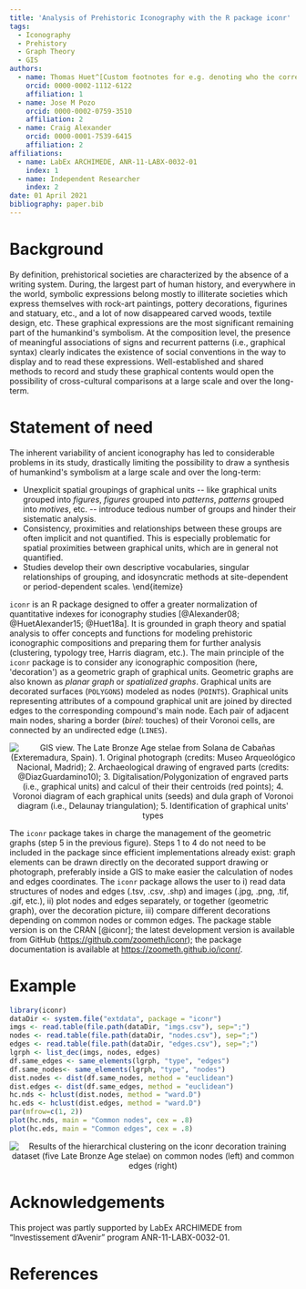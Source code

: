 ```yaml
---
title: 'Analysis of Prehistoric Iconography with the R package iconr'
tags:
  - Iconography
  - Prehistory
  - Graph Theory
  - GIS
authors:
  - name: Thomas Huet^[Custom footnotes for e.g. denoting who the corresponding author is can be included like this.]
    orcid: 0000-0002-1112-6122
    affiliation: 1
  - name: Jose M Pozo
    orcid: 0000-0002-0759-3510
    affiliation: 2
  - name: Craig Alexander
    orcid: 0000-0001-7539-6415
    affiliation: 2
affiliations:
  - name: LabEx ARCHIMEDE, ANR-11-LABX-0032-01
    index: 1
  - name: Independent Researcher
    index: 2
date: 01 April 2021
bibliography: paper.bib
---
```


# Background

By definition, prehistorical societies are characterized by the absence of a writing system. During, the largest part of human history, and everywhere in the world, symbolic expressions belong mostly to illiterate societies which express themselves with rock-art paintings, pottery decorations, figurines and statuary, etc., and a lot of now disappeared carved woods, textile design, etc. These graphical expressions are the most significant remaining part of the humankind's symbolism. At the composition level, the presence of meaningful associations of signs and recurrent patterns (i.e., graphical syntax) clearly indicates the existence of social conventions in the way to display and to read these expressions. Well-established and shared methods to record and study these graphical contents would open the possibility of cross-cultural comparisons at a large scale and over the long-term.

# Statement of need

The inherent variability of ancient iconography has led to considerable problems in its study, drastically limiting the possibility to draw a synthesis of humankind's symbolism at a large scale and over the long-term:

 + Unexplicit spatial groupings of graphical units -- like graphical units grouped into *figures*, *figures* grouped into *patterns*, *patterns* grouped into *motives*, etc. -- introduce tedious number of groups and hinder their sistematic analysis.
 + Consistency, proximities and relationships between these groups are often implicit and not quantified. This is especially problematic for spatial proximities between graphical units, which are in general not quantified.
 + Studies develop their own descriptive vocabularies, singular relationships of grouping, and idosyncratic methods at site-dependent or period-dependent scales.
\end{itemize}

`iconr` is an R package designed to offer a greater normalization of quantitative indexes for iconography studies [@Alexander08; @HuetAlexander15; @Huet18a]. It is grounded in graph theory and spatial analysis to offer concepts and functions for modeling prehistoric iconographic compositions and preparing them for further analysis (clustering, typology tree, Harris diagram, etc.). The main principle of the `iconr` package is to consider any iconographic composition (here, 'decoration') as a geometric graph of graphical units. Geometric graphs are also known as *planar graph* or *spatialized graphs*. Graphical units are decorated surfaces (`POLYGONS`) modeled as nodes (`POINTS`). Graphical units representing attributes of a compound graphical unit are joined by directed edges to the corresponding compound's main node. Each pair of adjacent main nodes, sharing a border (*birel*: touches) of their Voronoi cells, are connected by an undirected edge (`LINES`). 
 
 
<center>

![GIS view. The Late Bronze Age stelae from Solana de Cabañas (Exteremadura, Spain). 1. Original photograph (credits: Museo Arqueológico Nacional, Madrid); 2. Archaeological drawing of engraved parts (credits: @DiazGuardamino10); 3. Digitalisation/Polygonization of engraved parts (i.e., graphical units) and calcul of their their centroids (red points); 4. Voronoi diagram of each graphical units (*seeds*) and dula graph of Voronoi diagram (i.e., Delaunay triangulation); 5. Identification of graphical units' types](https://raw.githubusercontent.com/zoometh/iconr/master/doc/img/solana_voronoi.png)

</center> 

The `iconr` package takes in charge the management of the geometric graphs (step 5 in the previous figure). Steps 1 to 4 do not need to be included in the package since efficient implementations already exist: graph elements can be drawn directly on the decorated support drawing or photograph, preferably inside a GIS to make easier the calculation of nodes and edges coordinates. The `iconr` package allows the user to i) read data structures of nodes and edges (.tsv, .csv, .shp) and images (.jpg, .png, .tif, .gif, etc.), ii) plot nodes and edges separately, or together (geometric graph), over the decoration picture, iii) compare different decorations depending on common nodes or common edges. The package stable version is on the CRAN [@iconr]; the latest development version is available from GitHub (https://github.com/zoometh/iconr); the package documentation is available at https://zoometh.github.io/iconr/.

# Example


```r
library(iconr)
dataDir <- system.file("extdata", package = "iconr")
imgs <- read.table(file.path(dataDir, "imgs.csv"), sep=";")
nodes <- read.table(file.path(dataDir, "nodes.csv"), sep=";")
edges <- read.table(file.path(dataDir, "edges.csv"), sep=";")
lgrph <- list_dec(imgs, nodes, edges)
df.same_edges <- same_elements(lgrph, "type", "edges")
df.same_nodes<- same_elements(lgrph, "type", "nodes")
dist.nodes <- dist(df.same_nodes, method = "euclidean")
dist.edges <- dist(df.same_edges, method = "euclidean")
hc.nds <- hclust(dist.nodes, method = "ward.D")
hc.eds <- hclust(dist.edges, method = "ward.D") 
par(mfrow=c(1, 2))
plot(hc.nds, main = "Common nodes", cex = .8)
plot(hc.eds, main = "Common edges", cex = .8)
```
<center>

![Results of the hierarchical clustering on the `iconr` decoration training dataset (five Late Bronze Age stelae) on common nodes (left) and common edges (right)](https://raw.githubusercontent.com/zoometh/iconr/master/doc/img/hc.png)

</center> 

# Acknowledgements

This  project was partly  supported  by  LabEx  ARCHIMEDE  from  “Investissement  d’Avenir”  program  ANR-11-LABX-0032-01.

# References
